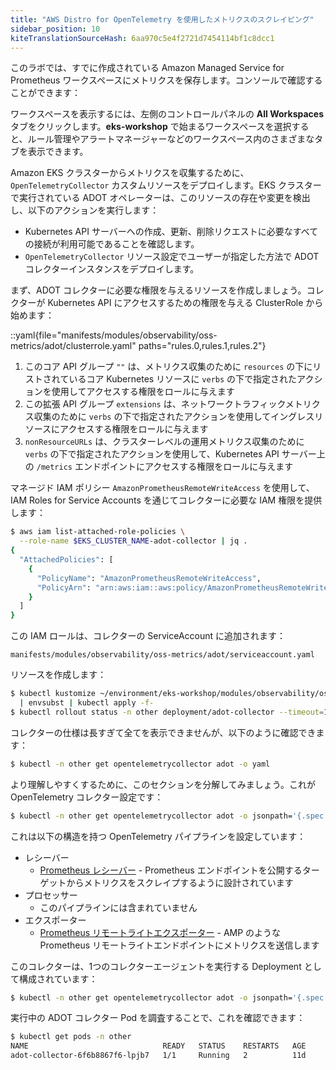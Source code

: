 ```yaml
---
title: "AWS Distro for OpenTelemetry を使用したメトリクスのスクレイピング"
sidebar_position: 10
kiteTranslationSourceHash: 6aa970c5e4f2721d7454114bf1c8dcc1
---
```


このラボでは、すでに作成されている Amazon Managed Service for Prometheus ワークスペースにメトリクスを保存します。コンソールで確認することができます：

<ConsoleButton url="https://console.aws.amazon.com/prometheus/home#/workspaces" service="aps" label="APS コンソールを開く"/>

ワークスペースを表示するには、左側のコントロールパネルの **All Workspaces** タブをクリックします。**eks-workshop** で始まるワークスペースを選択すると、ルール管理やアラートマネージャーなどのワークスペース内のさまざまなタブを表示できます。

Amazon EKS クラスターからメトリクスを収集するために、`OpenTelemetryCollector` カスタムリソースをデプロイします。EKS クラスターで実行されている ADOT オペレーターは、このリソースの存在や変更を検出し、以下のアクションを実行します：

- Kubernetes API サーバーへの作成、更新、削除リクエストに必要なすべての接続が利用可能であることを確認します。
- `OpenTelemetryCollector` リソース設定でユーザーが指定した方法で ADOT コレクターインスタンスをデプロイします。

まず、ADOT コレクターに必要な権限を与えるリソースを作成しましょう。コレクターが Kubernetes API にアクセスするための権限を与える ClusterRole から始めます：

::yaml{file="manifests/modules/observability/oss-metrics/adot/clusterrole.yaml" paths="rules.0,rules.1,rules.2"}

1. このコア API グループ `""` は、メトリクス収集のために `resources` の下にリストされているコア Kubernetes リソースに `verbs` の下で指定されたアクションを使用してアクセスする権限をロールに与えます
2. この拡張 API グループ `extensions` は、ネットワークトラフィックメトリクス収集のために `verbs` の下で指定されたアクションを使用してイングレスリソースにアクセスする権限をロールに与えます
3. `nonResourceURLs` は、クラスターレベルの運用メトリクス収集のために `verbs` の下で指定されたアクションを使用して、Kubernetes API サーバー上の `/metrics` エンドポイントにアクセスする権限をロールに与えます

マネージド IAM ポリシー `AmazonPrometheusRemoteWriteAccess` を使用して、IAM Roles for Service Accounts を通じてコレクターに必要な IAM 権限を提供します：

```bash
$ aws iam list-attached-role-policies \
  --role-name $EKS_CLUSTER_NAME-adot-collector | jq .
{
  "AttachedPolicies": [
    {
      "PolicyName": "AmazonPrometheusRemoteWriteAccess",
      "PolicyArn": "arn:aws:iam::aws:policy/AmazonPrometheusRemoteWriteAccess"
    }
  ]
}
```

この IAM ロールは、コレクターの ServiceAccount に追加されます：

```file
manifests/modules/observability/oss-metrics/adot/serviceaccount.yaml
```

リソースを作成します：

```bash hook=deploy-adot
$ kubectl kustomize ~/environment/eks-workshop/modules/observability/oss-metrics/adot \
  | envsubst | kubectl apply -f-
$ kubectl rollout status -n other deployment/adot-collector --timeout=120s
```

コレクターの仕様は長すぎて全てを表示できませんが、以下のように確認できます：

```bash
$ kubectl -n other get opentelemetrycollector adot -o yaml
```

より理解しやすくするために、このセクションを分解してみましょう。これが OpenTelemetry コレクター設定です：

```bash
$ kubectl -n other get opentelemetrycollector adot -o jsonpath='{.spec.config}' | jq
```

これは以下の構造を持つ OpenTelemetry パイプラインを設定しています：

- レシーバー
  - [Prometheus レシーバー](https://github.com/open-telemetry/opentelemetry-collector-contrib/blob/main/receiver/prometheusreceiver/README.md) - Prometheus エンドポイントを公開するターゲットからメトリクスをスクレイプするように設計されています
- プロセッサー
  - このパイプラインには含まれていません
- エクスポーター
  - [Prometheus リモートライトエクスポーター](https://github.com/open-telemetry/opentelemetry-collector-contrib/tree/main/exporter/prometheusremotewriteexporter) - AMP のような Prometheus リモートライトエンドポイントにメトリクスを送信します

このコレクターは、1つのコレクターエージェントを実行する Deployment として構成されています：

```bash
$ kubectl -n other get opentelemetrycollector adot -o jsonpath='{.spec.mode}{"\n"}'
```

実行中の ADOT コレクター Pod を調査することで、これを確認できます：

```bash
$ kubectl get pods -n other
NAME                              READY   STATUS    RESTARTS   AGE
adot-collector-6f6b8867f6-lpjb7   1/1     Running   2          11d
```

